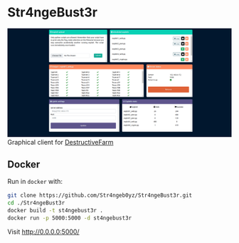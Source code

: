 # Str4ngeBust3r

![screenshot](docs/screen.png)
Graphical client for [DestructiveFarm](https://github.com/Str4ngeb0yz/DestructiveFarm)

## Docker

Run in `docker` with:

```bash
git clone https://github.com/Str4ngeb0yz/Str4ngeBust3r.git
cd ./Str4ngeBust3r
docker build -t st4ngebust3r .
docker run -p 5000:5000 -d st4ngebust3r
```

Visit <http://0.0.0.0:5000/>